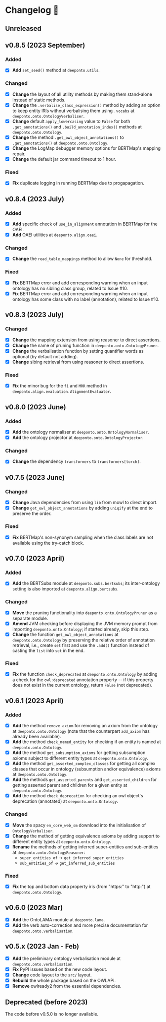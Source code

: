 # Changelog :newspaper:

<!-- Added for new features.
Changed for changes in existing functionality.
Deprecated for soon-to-be removed features.
Removed for now removed features.
Fixed for any bug fixes.
Security in case of vulnerabilities. -->

## Unreleased

## v0.8.5 (2023 September)

### Added

- [x] **Add** `set_seed()` method at `deeponto.utils`.

### Changed

- [x] **Change** the layout of all utility methods by making them stand-alone instead of static methods.
- [x] **Change** the `.verbalise_class_expression()` method by adding an option to keep entity IRIs without verbalising them using `.vocabs` at `deeponto.onto.OntologyVerbaliser`.
- [x] **Change** default `apply_lowercasing` value to `False` for both `.get_annotations()` and `.build_annotation_index()` methods at `deeponto.onto.Ontology`.
- [x] **Change** the method `.get_owl_object_annotations()` to `.get_annotations()` at `deeponto.onto.Ontology`.
- [x] **Change** the LogMap debugger memory options for BERTMap's mapping repair.
- [x] **Change** the default jar command timeout to 1 hour.

### Fixed

- [x] **Fix** duplicate logging in running BERTMap due to progapagation.

## v0.8.4 (2023 July)

### Added

- [x] **Add** specific check of `use_in_alignment` annotation in BERTMap for the OAEI.
- [x] **Add** OAEI utilities at `deeponto.align.oaei`.

### Changed

- [x] **Change** the `read_table_mappings` method to allow `None` for threshold.

### Fixed

- [x] **Fix** BERTMap error and add corresponding warning when an input ontology has no sibling class group, related to Issue #10.
- [x] **Fix** BERTMap error and add corresponding warning when an input ontology has some class with no label (annotation), related to Issue #10.

## v0.8.3 (2023 July)

### Changed

- [x] **Change** the mapping extension from using reasoner to direct assertions.
- [x] **Change** the name of pruning function in `deeponto.onto.OntologyPruner`.
- [x] **Change** the verbalisation function by setting quantifier words as optional (by default not adding).
- [x] **Change** sibing retrieval from using reasoner to direct assertions.

### Fixed

- [x] **Fix** the minor bug for the `f1` and `MRR` method in `deeponto.align.evaluation.AlignmentEvaluator`.

## v0.8.0 (2023 June)

### Added

- [x] **Add** the ontology normaliser at `deeponto.onto.OntologyNormaliser`.
- [x] **Add** the ontology projector at `deeponto.onto.OntologyProjector`.

### Changed

- [x] **Change** the dependency `transformers` to `transformers[torch]`.

## v0.7.5 (2023 June)

### Changed

- [x] **Change** Java dependencies from using `lib` from mowl to direct import.
- [x] **Change** `get_owl_object_annotations` by adding `uniqify` at the end to preserve the order.

### Fixed

- [x] **Fix** BERTMap's non-synonym sampling when the class labels are not available using the try-catch block.

## v0.7.0 (2023 April)

### Added

- [x] **Add** the BERTSubs module at `deeponto.subs.bertsubs`; its inter-ontology setting is also imported at `deeponto.align.bertsubs`.

### Changed

- [x] **Move** the pruning functionality into `deeponto.onto.OntologyPruner` as a separate module.
- [x] **Amend** JVM checking before displaying the JVM memory prompt from importing `deeponto.onto.Ontology`; if started already, skip this step.
- [x] **Change** the function `get_owl_object_annotations` at `deeponto.onto.Ontology` by preserving the relative order of annotation retrieval, i.e., create `set` first and use the `.add()` function instead of casting the `list` into `set` in the end.

### Fixed

- [x] **Fix** the function `check_deprecated` at `deeponto.onto.Ontology` by adding a check for the $\texttt{owl:deprecated}$ annotation property -- if this property does not exist in the current ontology, return `False` (not deprecated).

## v0.6.1 (2023 April)

### Added

- [x] **Add** the method `remove_axiom` for removing an axiom from the ontology at `deeponto.onto.Ontology` (note that the counterpart `add_axiom` has already been available).
- [x] **Add** the method `check_named_entity` for checking if an entity is named at `deeponto.onto.Ontology`.
- [x] **Add** the method `get_subsumption_axioms` for getting subsumption axioms subject to different entity types at `deeponto.onto.Ontology`.
- [x] **Add** the method `get_asserted_complex_classes` for getting all complex classes that occur in ontology (subsumption and/or equivalence) axioms at `deeponto.onto.Ontology`.
- [x] **Add** the methods `get_asserted_parents` and `get_asserted_children` for getting asserted parent and children for a given entity at `deeponto.onto.Ontology`.
- [x] **Add** the method `check_deprecation` for checking an owl object's deprecation (annotated) at `deeponto.onto.Ontology`.

### Changed

- [x] **Move** the spacy `en_core_web_sm` download into the initialisation of `OntologyVerbaliser`.
- [x] **Change** the method of getting equivalence axioms by adding support to different entity types at `deeponto.onto.Ontology`.
- [x] **Rename** the methods of getting inferred super-entities and sub-entities at `deeponto.onto.OntologyReasoner`:
  - `super_entities_of` $\rightarrow$ `get_inferred_super_entities`
  - `sub_entities_of` $\rightarrow$ `get_inferred_sub_entities`

### Fixed

- [x] **Fix** the top and bottom data property iris (from "https:" to "http:") at `deeponto.onto.Ontology`.

## v0.6.0 (2023 Mar)

- [x] **Add** the OntoLAMA module at `deeponto.lama`.
- [x] **Add** the verb auto-correction and more precise documentation for `deeponto.onto.verbalisation`.

## v0.5.x (2023 Jan - Feb)

- [x] **Add** the preliminary ontology verbalisation module at `deeponto.onto.verbalisation`.
- [x] **Fix** PyPI issues based on the new code layout.
- [x] **Change** code layout to the `src/` layout.
- [x] **Rebuild** the whole package based on the OWLAPI.
- [x] **Remove** owlready2 from the essential dependencies.

## Deprecated (before 2023)

The code before v0.5.0 is no longer available.
